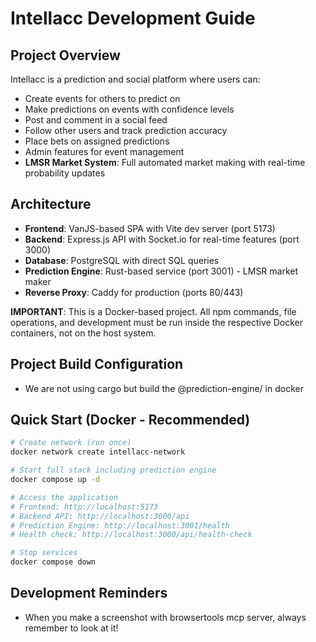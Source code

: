 # Intellacc Development Guide

## Project Overview
Intellacc is a prediction and social platform where users can:
- Create events for others to predict on
- Make predictions on events with confidence levels
- Post and comment in a social feed
- Follow other users and track prediction accuracy
- Place bets on assigned predictions
- Admin features for event management
- **LMSR Market System**: Full automated market making with real-time probability updates

## Architecture
- **Frontend**: VanJS-based SPA with Vite dev server (port 5173)
- **Backend**: Express.js API with Socket.io for real-time features (port 3000)
- **Database**: PostgreSQL with direct SQL queries
- **Prediction Engine**: Rust-based service (port 3001) - LMSR market maker
- **Reverse Proxy**: Caddy for production (ports 80/443)

**IMPORTANT**: This is a Docker-based project. All npm commands, file operations, and development must be run inside the respective Docker containers, not on the host system.

## Project Build Configuration
- We are not using cargo but build the @prediction-engine/ in docker

## Quick Start (Docker - Recommended)
```bash
# Create network (run once)
docker network create intellacc-network

# Start full stack including prediction engine
docker compose up -d

# Access the application
# Frontend: http://localhost:5173
# Backend API: http://localhost:3000/api
# Prediction Engine: http://localhost:3001/health
# Health check: http://localhost:3000/api/health-check

# Stop services
docker compose down
```

## Development Reminders
- When you make a screenshot with browsertools mcp server, always remember to look at it!